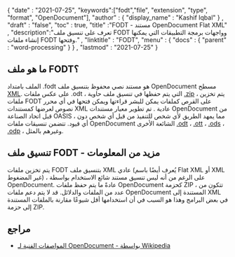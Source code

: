 {
  "date" : "2021-07-25",
  "keywords":["fodt","file", "extension", "type", "format", "OpenDocument"],
  "author" : {
    "display_name" : "Kashif Iqbal"
} ,
  "draft" : "false",
  "toc" : true,
  "title" :"FODT - مستند OpenDocument Flat XML" ,
  "description":"تعرف على تنسيق ملف FODT وواجهات برمجة التطبيقات التي يمكنها إنشاء ملفات FODT وفتحها." ,
  "linktitle" : "FODT",
  "menu" : {
    "docs" : {
      "parent" : "word-processing"
}
} ,
  "lastmod" : "2021-07-25"
}

## ما هو ملف FODT؟

الملف بامتداد .fodt هو مستند نصي محفوظ بتنسيق ملف OpenDocument مسطح [XML](/ar/web/xml/). على عكس ملفات .odt ، التي يتم حفظها في تنسيق ملف حاوية [.zip](/ar/compression/zip/) ، يتم تخزين ملفات FODT على القرص كملفات يمكن للبشر قراءتها ويمكن فتحها في أي محرر نصوص لعرضها كمستندات XML عادية . تم تطوير معيار مستندات OpenDocument من قبل اتحاد الصناعة OASIS ، مما يمهد الطريق لأي شخص للتنفيذ من قبل أي شخص دون أي قيود. تتضمن تنسيقات ملفات OpenDocument الشائعة الأخرى [.odt](/ar/word-processing/odt/) ، [.ott](/ar/word-processing/ott/) ، [.ods](/ar/spreadsheet/ods/) ، [.odp](/ar/presentation/odp/) ، وغيرهم بالمثل.

## تنسيق ملف FODT - مزيد من المعلومات

يتم تخزين ملفات FODT بتنسيق ملف XML عادي (يُعرف أيضًا باسم Flat XML أو XML غير المضغوط) ، على الرغم من أنه ليس تنسيق مستند شائع الاستخدام بواسطة OpenDocument. عادةً ما يتم حفظ ملفات OpenDocument كحزمة ZIP ، تتكون من عدد من الملفات والدلائل. قد لا يتم دعم ملفات OpenDocument المستندة إلى XML في بعض البرامج وهذا هو السبب في أن استخدامها أقل شيوعًا مقارنة بالملفات المستندة إلى حزمة ZIP.

## مراجع ##

* [المواصفات الفنية لـ OpenDocument - بواسطة Wikipedia](https://en.wikipedia.org/wiki/OpenDocument_technical_specification)

